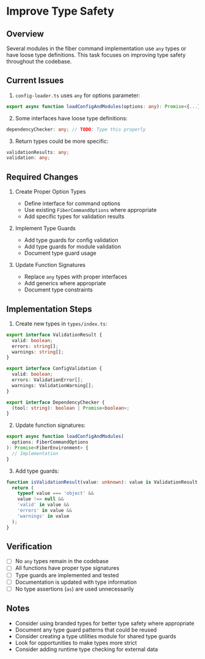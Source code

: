 # Improve Type Safety

## Overview

Several modules in the fiber command implementation use `any` types or have loose type definitions. This task focuses on improving type safety throughout the codebase.

## Current Issues

1. `config-loader.ts` uses `any` for options parameter:
```typescript
export async function loadConfigAndModules(options: any): Promise<{...}>
```

2. Some interfaces have loose type definitions:
```typescript
dependencyChecker: any; // TODO: Type this properly
```

3. Return types could be more specific:
```typescript
validationResults: any;
validation: any;
```

## Required Changes

1. Create Proper Option Types
   - Define interface for command options
   - Use existing `FiberCommandOptions` where appropriate
   - Add specific types for validation results

2. Implement Type Guards
   - Add type guards for config validation
   - Add type guards for module validation
   - Document type guard usage

3. Update Function Signatures
   - Replace `any` types with proper interfaces
   - Add generics where appropriate
   - Document type constraints

## Implementation Steps

1. Create new types in `types/index.ts`:
```typescript
export interface ValidationResult {
  valid: boolean;
  errors: string[];
  warnings: string[];
}

export interface ConfigValidation {
  valid: boolean;
  errors: ValidationError[];
  warnings: ValidationWarning[];
}

export interface DependencyChecker {
  (tool: string): boolean | Promise<boolean>;
}
```

2. Update function signatures:
```typescript
export async function loadConfigAndModules(
  options: FiberCommandOptions
): Promise<FiberEnvironment> {
  // Implementation
}
```

3. Add type guards:
```typescript
function isValidationResult(value: unknown): value is ValidationResult {
  return (
    typeof value === 'object' &&
    value !== null &&
    'valid' in value &&
    'errors' in value &&
    'warnings' in value
  );
}
```

## Verification

- [ ] No `any` types remain in the codebase
- [ ] All functions have proper type signatures
- [ ] Type guards are implemented and tested
- [ ] Documentation is updated with type information
- [ ] No type assertions (`as`) are used unnecessarily

## Notes

- Consider using branded types for better type safety where appropriate
- Document any type guard patterns that could be reused
- Consider creating a type utilities module for shared type guards
- Look for opportunities to make types more strict
- Consider adding runtime type checking for external data 
